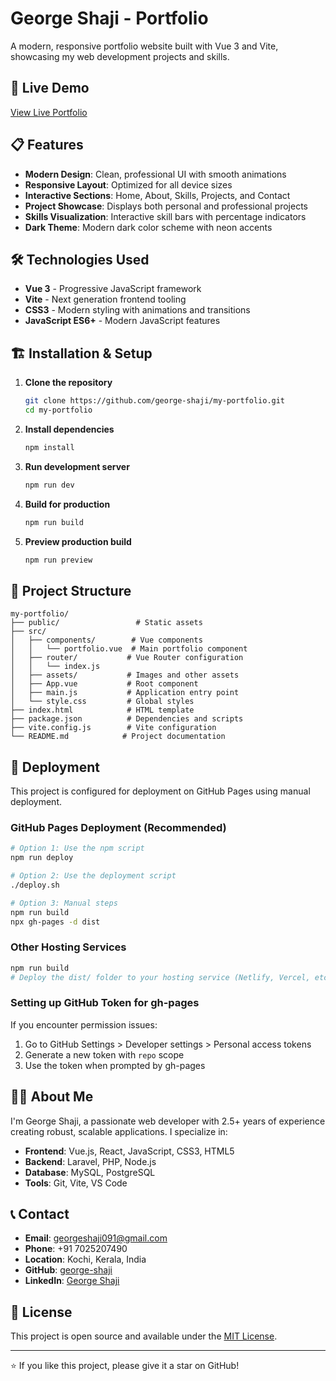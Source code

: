 # George Shaji - Portfolio

A modern, responsive portfolio website built with Vue 3 and Vite, showcasing my web development projects and skills.

## 🚀 Live Demo

[View Live Portfolio](https://george-shaji.github.io/my-portfolio)

## 📋 Features

- **Modern Design**: Clean, professional UI with smooth animations
- **Responsive Layout**: Optimized for all device sizes
- **Interactive Sections**: Home, About, Skills, Projects, and Contact
- **Project Showcase**: Displays both personal and professional projects
- **Skills Visualization**: Interactive skill bars with percentage indicators
- **Dark Theme**: Modern dark color scheme with neon accents

## 🛠️ Technologies Used

- **Vue 3** - Progressive JavaScript framework
- **Vite** - Next generation frontend tooling
- **CSS3** - Modern styling with animations and transitions
- **JavaScript ES6+** - Modern JavaScript features

## 🏗️ Installation & Setup

1. **Clone the repository**
   ```bash
   git clone https://github.com/george-shaji/my-portfolio.git
   cd my-portfolio
   ```

2. **Install dependencies**
   ```bash
   npm install
   ```

3. **Run development server**
   ```bash
   npm run dev
   ```

4. **Build for production**
   ```bash
   npm run build
   ```

5. **Preview production build**
   ```bash
   npm run preview
   ```

## 📁 Project Structure

```
my-portfolio/
├── public/                 # Static assets
├── src/
│   ├── components/        # Vue components
│   │   └── portfolio.vue  # Main portfolio component
│   ├── router/           # Vue Router configuration
│   │   └── index.js
│   ├── assets/           # Images and other assets
│   ├── App.vue           # Root component
│   ├── main.js           # Application entry point
│   └── style.css         # Global styles
├── index.html            # HTML template
├── package.json          # Dependencies and scripts
├── vite.config.js        # Vite configuration
└── README.md            # Project documentation
```

## 🚀 Deployment

This project is configured for deployment on GitHub Pages using manual deployment.

### GitHub Pages Deployment (Recommended)
```bash
# Option 1: Use the npm script
npm run deploy

# Option 2: Use the deployment script
./deploy.sh

# Option 3: Manual steps
npm run build
npx gh-pages -d dist
```

### Other Hosting Services
```bash
npm run build
# Deploy the dist/ folder to your hosting service (Netlify, Vercel, etc.)
```

### Setting up GitHub Token for gh-pages
If you encounter permission issues:
1. Go to GitHub Settings > Developer settings > Personal access tokens
2. Generate a new token with `repo` scope
3. Use the token when prompted by gh-pages

## 👨‍💻 About Me

I'm George Shaji, a passionate web developer with 2.5+ years of experience creating robust, scalable applications. I specialize in:

- **Frontend**: Vue.js, React, JavaScript, CSS3, HTML5
- **Backend**: Laravel, PHP, Node.js
- **Database**: MySQL, PostgreSQL
- **Tools**: Git, Vite, VS Code

## 📞 Contact

- **Email**: georgeshaji091@gmail.com
- **Phone**: +91 7025207490
- **Location**: Kochi, Kerala, India
- **GitHub**: [george-shaji](https://github.com/george-shaji)
- **LinkedIn**: [George Shaji](https://linkedin.com/in/george-shaji)

## 📄 License

This project is open source and available under the [MIT License](LICENSE).

---

⭐ If you like this project, please give it a star on GitHub!
